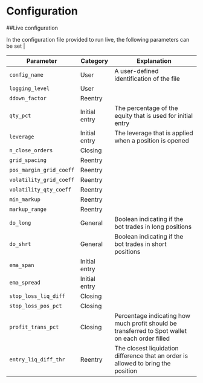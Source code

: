 # Configuration

##Live configuration

In the configuration file provided to run live, the following parameters can be set |

| Parameter               | Category      | Explanation                              |
| ---------------------   | ------------- | ---------------------------------------- |
| `config_name`           | User          | A user-defined identification of the file
| `logging_level`         | User          |
| `ddown_factor`          | Reentry       |
| `qty_pct`               | Initial entry | The percentage of the equity that is used for initial entry
| `leverage`              | Initial entry | The leverage that is applied when a position is opened
| `n_close_orders`        | Closing       |
| `grid_spacing`          | Reentry       |
| `pos_margin_grid_coeff` | Reentry       |
| `volatility_grid_coeff` | Reentry       |
| `volatility_qty_coeff`  | Reentry       |
| `min_markup`            | Reentry       |
| `markup_range`          | Reentry       |
| `do_long`               | General       | Boolean indicating if the bot trades in long positions
| `do_shrt`               | General       | Boolean indicating if the bot trades in short positions
| `ema_span`              | Initial entry |
| `ema_spread`            | Initial entry |
| `stop_loss_liq_diff`    | Closing       |
| `stop_loss_pos_pct`     | Closing       |
| `profit_trans_pct`      | Closing       | Percentage indicating how much profit should be transferred to Spot wallet on each order filled
| `entry_liq_diff_thr`    | Reentry       | The closest liquidation difference that an order is allowed to bring the position